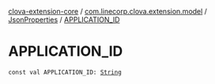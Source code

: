[clova-extension-core](../../index.md) / [com.linecorp.clova.extension.model](../index.md) / [JsonProperties](index.md) / [APPLICATION_ID](./-a-p-p-l-i-c-a-t-i-o-n_-i-d.md)

# APPLICATION_ID

`const val APPLICATION_ID: `[`String`](https://kotlinlang.org/api/latest/jvm/stdlib/kotlin/-string/index.html)